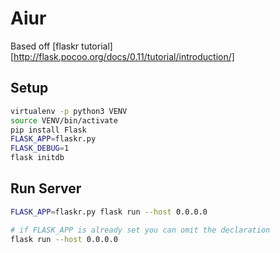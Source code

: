 
# Aiur

Based off [flaskr tutorial][http://flask.pocoo.org/docs/0.11/tutorial/introduction/]

## Setup

```bash
virtualenv -p python3 VENV
source VENV/bin/activate
pip install Flask
FLASK_APP=flaskr.py
FLASK_DEBUG=1
flask initdb
```

## Run Server

```bash
FLASK_APP=flaskr.py flask run --host 0.0.0.0

# if FLASK_APP is already set you can omit the declaration
flask run --host 0.0.0.0
```
